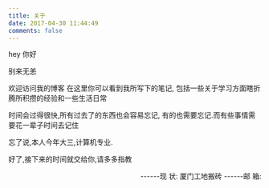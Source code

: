 ```yaml
---
title: 关于
date: 2017-04-30 11:44:49
comments: false
---
```


hey 你好

别来无恙

欢迎访问我的博客
在这里你可以看到我所写下的笔记,
包括一些关于学习方面瞎折腾所积攒的经验和一些生活日常

时间会过得很快,所有过去了的东西也会容易忘记,
有的也需要忘记.而有些事情需要花一辈子时间去记住

忘了说,本人今年大三,计算机专业.

好了,接下来的时间就交给你,请多多指教

<div class="about_div_left" align="right">
------现 状: 厦门工地搬砖
------邮 箱: <cg0827@outlook.com>
</div>
